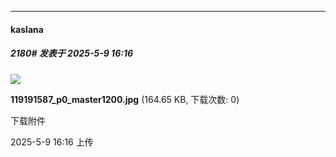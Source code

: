 ﻿
*****

####  kaslana  
##### 2180#       发表于 2025-5-9 16:16

<img src="https://img.stage1st.com/forum/202505/09/161634ck9zxdn73zunonfd.jpg" referrerpolicy="no-referrer">

<strong>119191587_p0_master1200.jpg</strong> (164.65 KB, 下载次数: 0)

下载附件

2025-5-9 16:16 上传

